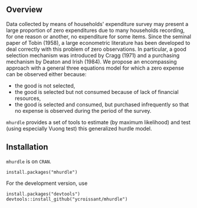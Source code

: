 ## Overview

Data collected by means of households' expenditure survey may present
a large proportion of zero expenditures due to many households
recording, for one reason or another, no expenditure for some
items. Since the seminal paper of Tobin (1958), a large econometric
literature has been developed to deal correctly with this problem of
zero observations. In particular, a good selection mechanism was
introduced by Cragg (1971) and a purchasing mechanism by Deaton and
Irish (1984). We propose an encompassing approach with a general three
equations model for which a zero expense can be observed either
because:

- the good is not selected,
- the good is selected but not consumed because of lack of financial
  resources,
- the good is selected and consumed, but purchased infrequently so
  that no expense is observed during the period of the survey.

`mhurdle` provides a set of tools to estimate (by maximum likelihood)
 and test (using especially Vuong test) this generalized hurdle model.

## Installation

`mhurdle` is  on `CRAN`.

```
install.packages("mhurdle")
```

For the development version, use 

```
install.packages("devtools")
devtools::install_github("ycroissant/mhurdle")
```

